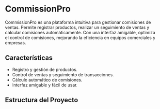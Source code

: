 # CommissionPro

CommissionPro es una plataforma intuitiva para gestionar comisiones de ventas. Permite registrar productos, realizar un seguimiento de ventas y calcular comisiones automáticamente. Con una interfaz amigable, optimiza el control de comisiones, mejorando la eficiencia en equipos comerciales y empresas.

## Características
- Registro y gestión de productos.
- Control de ventas y seguimiento de transacciones.
- Cálculo automático de comisiones.
- Interfaz amigable y fácil de usar.

## Estructura del Proyecto
